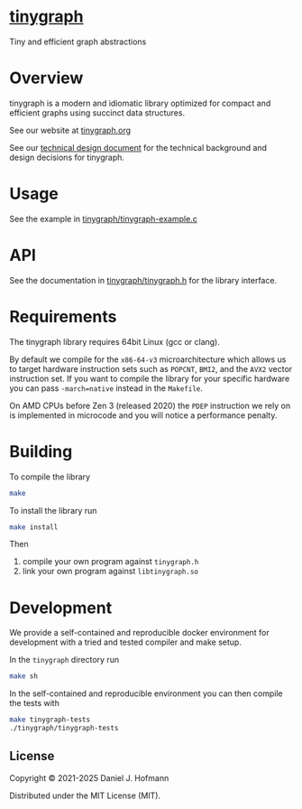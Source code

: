 # [tinygraph](https://tinygraph.org)

Tiny and efficient graph abstractions


# Overview

tinygraph is a modern and idiomatic library optimized for compact and efficient graphs using succinct data structures.

See our website at [tinygraph.org](https://tinygraph.org)

See our [technical design document](./DESIGN.md) for the technical background and design decisions for tinygraph.


# Usage

See the example in [tinygraph/tinygraph-example.c](./tinygraph/tinygraph-example.c)


# API

See the documentation in [tinygraph/tinygraph.h](./tinygraph/tinygraph.h) for the library interface.


# Requirements

The tinygraph library requires 64bit Linux (gcc or clang).

By default we compile for the `x86-64-v3` microarchitecture which allows us to target hardware instruction sets such as `POPCNT`, `BMI2`, and the `AVX2` vector instruction set.
If you want to compile the library for your specific hardware you can pass `-march=native` instead in the `Makefile`.

On AMD CPUs before Zen 3 (released 2020) the `PDEP` instruction we rely on is implemented in microcode and you will notice a performance penalty.


# Building

To compile the library

```bash
make
```

To install the library run

```bash
make install
```

Then
1. compile your own program against `tinygraph.h`
2. link your own program against `libtinygraph.so`


# Development

We provide a self-contained and reproducible docker environment for development with a tried and tested compiler and make setup.

In the `tinygraph` directory run

```bash
make sh
```

In the self-contained and reproducible environment you can then compile the tests with

```bash
make tinygraph-tests
./tinygraph/tinygraph-tests
```


## License

Copyright © 2021-2025 Daniel J. Hofmann

Distributed under the MIT License (MIT).
